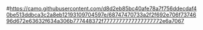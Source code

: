 #https://camo.githubusercontent.com/d8d2eb85bc40afe78a7f756ddecdaf40be513ddbca3c2a8eb12193109704597e/68747470733a2f2f692e706f7374696d672e63632f634a306b777448372f7777777777777777772e6a7067
